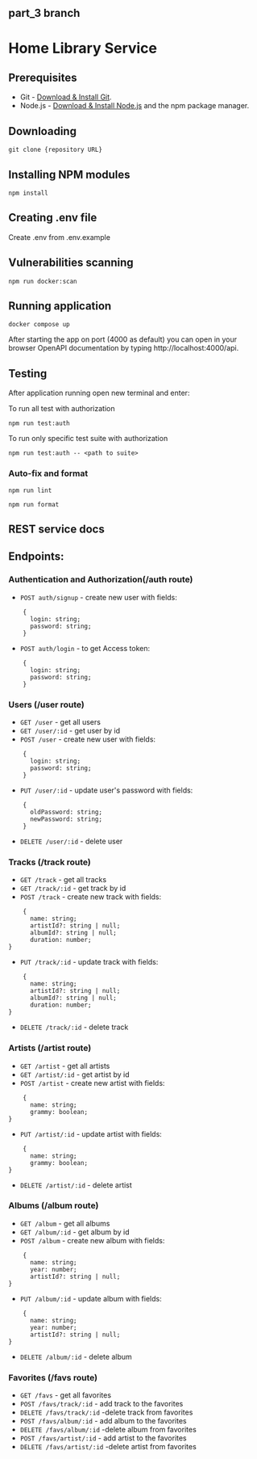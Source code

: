 ## part_3 branch

# Home Library Service

## Prerequisites

- Git - [Download & Install Git](https://git-scm.com/downloads).
- Node.js - [Download & Install Node.js](https://nodejs.org/en/download/) and the npm package manager.

## Downloading

```
git clone {repository URL}
```

## Installing NPM modules

```
npm install
```

## Creating .env file

Create .env from .env.example

## Vulnerabilities scanning 

```
npm run docker:scan
```

## Running application

```
docker compose up
```

After starting the app on port (4000 as default) you can open
in your browser OpenAPI documentation by typing http://localhost:4000/api.

## Testing

After application running open new terminal and enter:


To run all test with authorization

```
npm run test:auth
```

To run only specific test suite with authorization

```
npm run test:auth -- <path to suite>
```

### Auto-fix and format

```
npm run lint
```

```
npm run format
```

## REST service docs

## Endpoints:

### Authentication and Authorization(/auth route)

- `POST auth/signup` - create new user with fields:

```
    {
      login: string;
      password: string;
    }
```

- `POST auth/login` - to get Access token:

```
    {
      login: string;
      password: string;
    }
```

### Users (/user route)

- `GET /user` - get all users
- `GET /user/:id` - get user by id
- `POST /user` - create new user with fields:

```
    {
      login: string;
      password: string;
    }
```

- `PUT /user/:id` - update user's password with fields:

```
    {
      oldPassword: string;
      newPassword: string;
    }
```

- `DELETE /user/:id` - delete user

### Tracks (/track route)

- `GET /track` - get all tracks
- `GET /track/:id` - get track by id
- `POST /track` - create new track with fields:

```
    {
      name: string;
      artistId?: string | null;
      albumId?: string | null;
      duration: number;
}
```

- `PUT /track/:id` - update track with fields:

```
    {
      name: string;
      artistId?: string | null;
      albumId?: string | null;
      duration: number;
}
```

- `DELETE /track/:id` - delete track

### Artists (/artist route)

- `GET /artist` - get all artists
- `GET /artist/:id` - get artist by id
- `POST /artist` - create new artist with fields:

```
    {
      name: string;
      grammy: boolean;
}
```

- `PUT /artist/:id` - update artist with fields:

```
    {
      name: string;
      grammy: boolean;
}
```

- `DELETE /artist/:id` - delete artist

### Albums (/album route)

- `GET /album` - get all albums
- `GET /album/:id` - get album by id
- `POST /album` - create new album with fields:

```
    {
      name: string;
      year: number;
      artistId?: string | null;
}
```

- `PUT /album/:id` - update album with fields:

```
    {
      name: string;
      year: number;
      artistId?: string | null;
}
```

- `DELETE /album/:id` - delete album

### Favorites (/favs route)

- `GET /favs` - get all favorites
- `POST /favs/track/:id` - add track to the favorites
- `DELETE /favs/track/:id` -delete track from favorites
- `POST /favs/album/:id` - add album to the favorites
- `DELETE /favs/album/:id` -delete album from favorites
- `POST /favs/artist/:id` - add artist to the favorites
- `DELETE /favs/artist/:id` -delete artist from favorites
